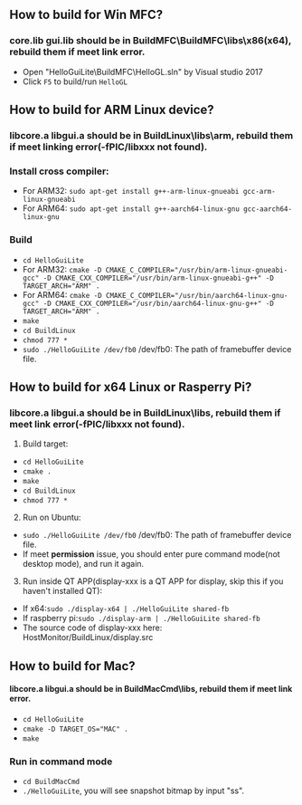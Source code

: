 ## How to build for Win MFC?
### core.lib gui.lib should be in BuildMFC\BuildMFC\libs\x86(x64), rebuild them if meet link error.
- Open "HelloGuiLite\BuildMFC\HelloGL.sln" by Visual studio 2017
- Click `F5` to build/run `HelloGL`

## How to build for ARM Linux device?
### libcore.a libgui.a should be in BuildLinux\libs\arm, rebuild them if meet linking error(-fPIC/libxxx not found).
### Install cross compiler:
- For ARM32: `sudo apt-get install g++-arm-linux-gnueabi gcc-arm-linux-gnueabi`
- For ARM64: `sudo apt-get install g++-aarch64-linux-gnu gcc-aarch64-linux-gnu`
### Build
- `cd HelloGuiLite`
- For ARM32: `cmake -D CMAKE_C_COMPILER="/usr/bin/arm-linux-gnueabi-gcc" -D CMAKE_CXX_COMPILER="/usr/bin/arm-linux-gnueabi-g++" -D TARGET_ARCH="ARM" .`
- For ARM64: `cmake -D CMAKE_C_COMPILER="/usr/bin/aarch64-linux-gnu-gcc" -D CMAKE_CXX_COMPILER="/usr/bin/aarch64-linux-gnu-g++" -D TARGET_ARCH="ARM" .`
- `make`
- `cd BuildLinux`
- `chmod 777 *`
- `sudo ./HelloGuiLite /dev/fb0`   /dev/fb0: The path of framebuffer device file.

## How to build for x64 Linux or Rasperry Pi?
### libcore.a libgui.a should be in BuildLinux\libs, rebuild them if meet link error(-fPIC/libxxx not found).
1. Build target:
- `cd HelloGuiLite`
- `cmake .`
- `make`
- `cd BuildLinux`
- `chmod 777 *`

2. Run on Ubuntu:
- `sudo ./HelloGuiLite /dev/fb0`   /dev/fb0: The path of framebuffer device file.
- If meet **permission** issue, you should enter pure command mode(not desktop mode), and run it again.

3. Run inside QT APP(display-xxx is a QT APP for display, skip this if you haven't installed QT):
- If x64:`sudo ./display-x64 | ./HelloGuiLite shared-fb`
- If raspberry pi:`sudo ./display-arm | ./HelloGuiLite shared-fb`
- The source code of display-xxx here: HostMonitor/BuildLinux/display.src

## How to build for Mac?
#### libcore.a libgui.a should be in BuildMacCmd\libs, rebuild them if meet link error.
- `cd HelloGuiLite`
- `cmake -D TARGET_OS="MAC" .`
- `make`

### Run in command mode
- `cd BuildMacCmd`
- `./HelloGuiLite`, you will see snapshot bitmap by input "ss".
